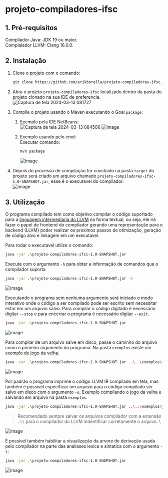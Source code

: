 # projeto-compiladores-ifsc

## 1. Pré-requisitos

Compilador Java: JDK 19 ou maior. \
Compialador LLVM: Clang 16.0.0.

## 2. Instalação

1. Clone o projeto com o comando:
   ```sh
   git clone https://github.com/erikborella/projeto-compiladores-ifsc.git
   ```

2. Abra o projeto `projeto-compiladores-ifsc` localizado dentro da pasta do projeto clonado na sua IDE de preferencia.
   ![Captura de tela 2024-03-13 081727](https://github.com/erikborella/projeto-compiladores-ifsc/assets/27148919/5bf5bc8a-3125-4f4f-8321-6047bb776989)

3. Compile o projeto usando o Maven executando o Goal `package`:
   1. Exemplo pela IDE NetBeans: \
      ![Captura de tela 2024-03-13 084506](https://github.com/erikborella/projeto-compiladores-ifsc/assets/27148919/ef122581-697c-4921-a11b-c38ab9c5291e)
      ![image](https://github.com/erikborella/projeto-compiladores-ifsc/assets/27148919/adbe513f-64b1-48dd-b0b7-456bf73bf59c)

   2. Exemplo usando pelo cmd: \
      Executar comando:
      ```sh
      mvn package
      ```
      ![image](https://github.com/erikborella/projeto-compiladores-ifsc/assets/27148919/f8bda813-3eab-495e-8240-bd22a23ab683)

4. Depois do processo de compilação for concluido na pasta `target` do projeto será criado um arquivo chamado `projeto-compiladores-ifsc-1.0-SNAPSHOT.jar`, esse é o executavel do compilador. \
   ![image](https://github.com/erikborella/projeto-compiladores-ifsc/assets/27148919/8e270162-fa49-4c0c-8647-3a1642c478f5)

## 3. Utilização

O programa compilado tem como objetivo compilar o código suportado para a [linguagem intermediaria do LLVM](https://llvm.org/docs/LangRef.html) na forma textual, ou seja, ele irá fazer o papel de frontend do compilador gerando uma representação para o backend (LLVM) poder realizar os proximos passos de otimização, geração de código alvo e linkagem em um executavel.

Para rodar o executavel utilize o comando:
```sh
java -jar .\projeto-compiladores-ifsc-1.0-SNAPSHOT.jar
```

Execute com o argumento `-h` para obter a informação de comandos que o compilador suporta
```sh
java -jar .\projeto-compiladores-ifsc-1.0-SNAPSHOT.jar -h
```
![image](https://github.com/erikborella/projeto-compiladores-ifsc/assets/27148919/bf293a78-fc73-4f90-80f6-94915400ed2e)

Executando o programa sem nenhuma argumento será iniciado o modo interativo onde o código a ser compilado pode ser escrito sem necessitar estar em um arquvio salvo. Para compilar o código digitado é necessário digitar `--stop` e para encerrar o programa é necessário digitar `--exit`.
```sh
java -jar .\projeto-compiladores-ifsc-1.0-SNAPSHOT.jar
```
![image](https://github.com/erikborella/projeto-compiladores-ifsc/assets/27148919/b077d1c2-1a71-4102-80d1-6224c8af21e2)

Para compilar de um arquivo salve em disco, passe o caminho do arquivo como o primeiro argumento do programa. Na pasta `exemplos` existe um exemplo de jogo da velha.
```sh
java -jar .\projeto-compiladores-ifsc-1.0-SNAPSHOT.jar ..\..\exemplos\jogoVelha.txt
```
![image](https://github.com/erikborella/projeto-compiladores-ifsc/assets/27148919/651166ac-d678-4504-9058-2235ec0224bf)

Por padrão o programa imprime o código LLVM IR compilado em tela, mas também é possivel especificar um arquivo para o código compilado ser salvo em disco com o argumento `-o`. Exemplo compilando o jogo da velha e salvando em arquivo na pasta `exemplos`.
```sh
java -jar .\projeto-compiladores-ifsc-1.0-SNAPSHOT.jar ..\..\exemplos\jogoVelha.txt -o ..\..\exemplos\jogoVelha.ll
```
> Recomendado sempre salvar os arquivos compilador com a extensão `.ll` para o compilador do LLVM indentificar corretamente o arquivo. \

![image](https://github.com/erikborella/projeto-compiladores-ifsc/assets/27148919/e8ff38ec-c224-4e55-ad82-cd4e40d8566a)

É possivel também habilitar a visualização da arvore de derivação usada pelo compilador na parte das analiases lexica e sintatica com o argumento `-t`:
```sh
java -jar .\projeto-compiladores-ifsc-1.0-SNAPSHOT.jar
```
![image](https://github.com/erikborella/projeto-compiladores-ifsc/assets/27148919/3a85eb1b-3411-47dd-a4f5-19ac171c6b11)

